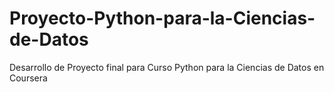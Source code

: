 # Proyecto-Python-para-la-Ciencias-de-Datos
Desarrollo de Proyecto final para Curso Python para la Ciencias de Datos en Coursera
